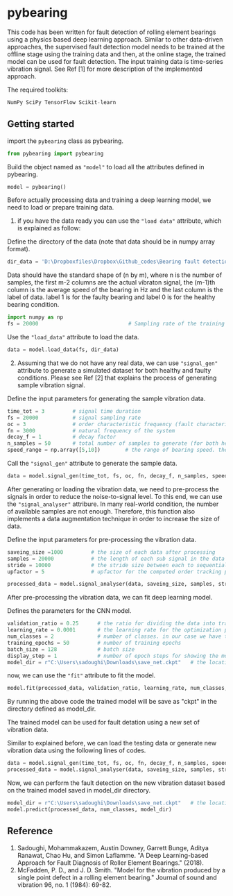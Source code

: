 # pybearing
This code has been written for fault detection of rolling element bearings using a physics based deep learning approach.
Similar to other data-driven approaches, the supervised fault detection model needs to be trained at the offline stage using the training data and then, at the online stage, the trained model can be used for fault detection. The input training data is time-series vibration signal. See Ref [1] for more description of the implemented approach.

The required toolkits:
```python
NumPy SciPy TensorFlow Scikit-learn
```

## Getting started

import the ```pybearing``` class as pybearing.
```python
from pybearing import pybearing 
```
Build the object named as ```"model"``` to load all the attributes defined in pybearing.
```python
model = pybearing()
```
Before actually processing data and training a deep learning model, we need to load or prepare training data. 

1. if you have the data ready you can use the ```"load data"``` attribute, which is explained as follow: 

Define the directory of the data (note that data should be in numpy array format).

```python
dir_data = 'D:\Dropboxfiles\Dropbox\Github_codes\Bearing fault detection\data.npy'
```
Data should have the standard shape of (n by m), where n is the number of samples, the first m-2 columns are the 
actual vibraton signal, the (m-1)th column is the average speed of the bearing in Hz and the last column is the label of data. label 1 is for the faulty bearing and label 0 is for the healthy bearing condition.

```python
import numpy as np
fs = 20000                             # Sampling rate of the training data (Hz)
```
Use the ```"load_data"``` attribute to load the data. 

```python
data = model.load_data(fs, dir_data)
```
 
2. Assuming that we do not have any real data, we can use ```"signal_gen"``` attribute to generate a simulated dataset for both healthy and faulty conditions. Please see Ref [2] that explains the process of generating sample vibration signal.

Define the input parameters for generating the sample vibration data.

```python
time_tot = 3         # signal time duration 
fs = 20000           # signal sampling rate                   
oc = 3               # order characteristic frequency (fault characteristic frequency/bearing frequency)
fn = 3000            # natural frequency of the system 
decay_f = 1          # decay factor        
n_samples = 50       # total number of samples to generate (for both healthy and faulty classes)
speed_range = np.array([5,10])        # the range of bearing speed. the bearing speeds will e generated randomly in this range
```

Call the ```"signal_gen"``` attribute to generate the sample data.

```python
data = model.signal_gen(time_tot, fs, oc, fn, decay_f, n_samples, speed_range)
```

After generating or loading the vibration data, we need to pre-process the signals in order to reduce the noise-to-signal level. To this end, we can use the ```"signal_analyser"``` attribure. In many real-world condition, the number of available samples are not enough. Therefore, this function also implements a data augmentation technique in order to increase the size of data.   

Define the input parameters for pre-processing the vibration data.

```python
saveing_size =1000         # the size of each data after processing
samples = 20000            # the length of each sub signal in the data augmentation process
stride = 10000             # the stride size between each to sequential sub signals. by decreasing this size, the number of sub signals will increase. 
upfactor = 5               # upfactor for the computed order tracking process 
```

```python
processed_data = model.signal_analyser(data, saveing_size, samples, stride, upfactor)
```
After pre-processing the vibration data, we can fit deep learning model. 

Defines the parameters for the CNN model.

```python
validation_ratio = 0.25      # the ratio for dividing the data into training and validation
learning_rate = 0.0001       # the learning rate for the optimization process
num_classes = 2              # number of classes. in our case we have two classes (healthy and faulty)
training_epochs = 50         # number of training epochs
batch_size = 128             # batch size
display_step = 1             # number of epoch steps for showing the model results
model_dir = r"C:\Users\sadoughi\Downloads\save_net.ckpt"   # the location for saving the model
```
now, we can use the ```"fit"``` attribute to fit the model.

```python
model.fit(processed_data, validation_ratio, learning_rate, num_classes, training_epochs, batch_size, display_step, model_dir)
```
By running the above code the trained model will be save as "ckpt" in the directory defined as model_dir. 


The trained model can be used for fault detation using a new set of vibration data. 

Similar to explained before, we can  load the testing data or generate new vibration data using the following lines of codes.

```python
data = model.signal_gen(time_tot, fs, oc, fn, decay_f, n_samples, speed_range)
processed_data = model.signal_analyser(data, saveing_size, samples, stride, upfactor)
```
Now, we can perform the fault detection on the new vibration dataset based on the trained model saved in model_dir directory. 

```python
model_dir = r"C:\Users\sadoughi\Downloads\save_net.ckpt"   # the location for saving the model
model.predict(processed_data, num_classes, model_dir)
```
## Reference
1. Sadoughi, Mohammakazem, Austin Downey, Garrett Bunge, Aditya Ranawat, Chao Hu, and Simon Laflamme.
"A Deep Learning-based Approach for Fault Diagnosis of Roller Element Bearings." (2018). 
2. McFadden, P. D., and J. D. Smith. "Model for the vibration produced by a single point defect in a rolling element bearing." 
Journal of sound and vibration 96, no. 1 (1984): 69-82.
